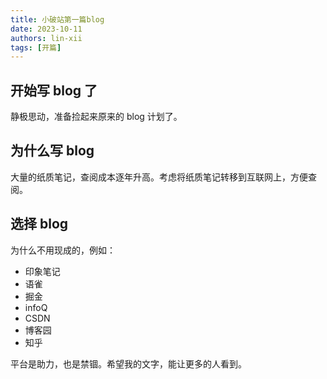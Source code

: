 ```yaml
---
title: 小破站第一篇blog
date: 2023-10-11
authors: lin-xii
tags: [开篇]
---
```


## 开始写 blog 了

静极思动，准备捡起来原来的 blog 计划了。

<!-- truncate -->

## 为什么写 blog

大量的纸质笔记，查阅成本逐年升高。考虑将纸质笔记转移到互联网上，方便查阅。

## 选择 blog

为什么不用现成的，例如：

- 印象笔记
- 语雀
- 掘金
- infoQ
- CSDN
- 博客园
- 知乎

平台是助力，也是禁锢。希望我的文字，能让更多的人看到。
